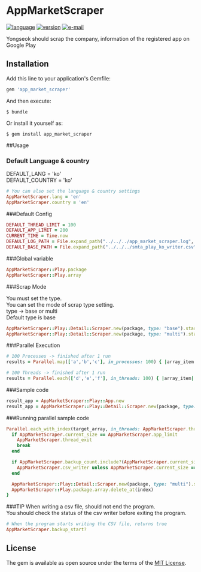 # AppMarketScraper
[![language](https://img.shields.io/badge/language-ruby-coral.svg)]()
[![version](https://img.shields.io/badge/version-1.0.0-green.svg)]()
[![e-mail](https://img.shields.io/badge/email-taiyou88@naver.com-blue.svg)](mailto:taiyou88@naver.com)
  
Yongseok should scrap the company, information of the registered app on Google Play
## Installation

Add this line to your application's Gemfile:

```ruby
gem 'app_market_scraper'
```

And then execute:

    $ bundle

Or install it yourself as:

    $ gem install app_market_scraper

##Usage

### Default Language & country
DEFAULT_LANG = 'ko'<br>
DEFAULT_COUNTRY = 'ko'

```ruby
# You can also set the language & country settings
AppMarketScraper.lang = 'en'
AppMarketScraper.country = 'en'
```

###Default Config

```ruby
DEFAULT_THREAD_LIMIT = 100
DEFAULT_APP_LIMIT = 200
CURRENT_TIME = Time.now
DEFAULT_LOG_PATH = File.expand_path("../../../app_market_scraper.log", __FILE__)
DEFAULT_BASE_PATH = File.expand_path("../../../smta_play_ko_writer.csv", __FILE__)
```
###Global variable

```ruby
AppMarketScraper::Play.package
AppMarketScraper::Play.array
```

###Scrap Mode

You must set the type.<br>
You can set the mode of scrap type setting.<br>
type -> base or multi<br>
Default type is base<br>

```ruby
AppMarketScraper::Play::Detail::Scraper.new(package, type: "base").start
AppMarketScraper::Play::Detail::Scraper.new(package, type: "multi").start
```

###Parallel Execution

```ruby
# 100 Processes -> finished after 1 run
results = Parallel.map(['a','b','c'], in_processes: 100) { |array_item| ... }

# 100 Threads -> finished after 1 run
results = Parallel.each(['d','e','f'], in_threads: 100) { |array_item| ... }
```

###Sample code

```ruby
result_app = AppMarketScraper::Play::App.new
result_app = AppMarketScraper::Play::Detail::Scraper.new(package, type: "base").start
```

###Running parallel sample code

```ruby
Parallel.each_with_index(target_array, in_threads: AppMarketScraper.thread_limit) { |package, index|
  if AppMarketScraper.current_size == AppMarketScraper.app_limit
    AppMarketScraper.thread_exit
    break
  end

  if AppMarketScraper.backup_count.include?(AppMarketScraper.current_size) && !AppMarketScraper.backup_count.nil?
    AppMarketScraper.csv_writer unless AppMarketScraper.current_size == 0
  end

  AppMarketScraper::Play::Detail::Scraper.new(package, type: "multi").start
  AppMarketScraper::Play.package.array.delete_at(index)
}
```

###TIP
When writing a csv file, should not end the program.<br>
You should check the status of the csv writer before exiting the program.

```ruby
# When the program starts writing the CSV file, returns true
AppMarketScraper.backup_start?
```
<!-- ## Contributing -->

<!-- Bug reports and pull requests are welcome on GitHub at https://github.com/[USERNAME]/app_market_scraper. -->


## License

The gem is available as open source under the terms of the [MIT License](http://opensource.org/licenses/MIT).

